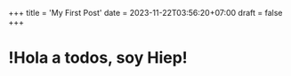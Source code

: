 +++
title = 'My First Post'
date = 2023-11-22T03:56:20+07:00
draft = false
+++

# !Hola a todos, soy Hiep!

